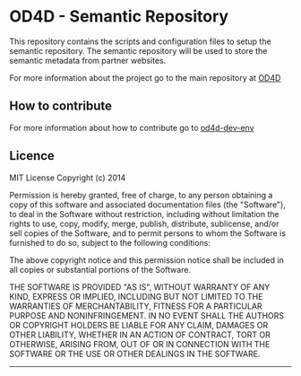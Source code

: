 # OD4D - Semantic Repository

This repository contains the scripts and configuration files to setup the semantic repository. The semantic repository will be used to store the semantic metadata from partner websites.

For more information about the project go to the main repository at [OD4D](https://github.com/W3CBrasil/OD4D)

## How to contribute

For more information about how to contribute go to [od4d-dev-env](https://github.com/W3CBrasil/od4d-dev-env)

## Licence

MIT License Copyright (c) 2014  

Permission is hereby granted, free of charge, to any person obtaining a copy of this software and associated documentation files (the "Software"), to deal in the Software without restriction, including without limitation the rights to use, copy, modify, merge, publish, distribute, sublicense, and/or sell copies of the Software, and to permit persons to whom the Software is furnished to do so, subject to the following conditions:

The above copyright notice and this permission notice shall be included in all copies or substantial portions of the Software.

THE SOFTWARE IS PROVIDED "AS IS", WITHOUT WARRANTY OF ANY KIND, EXPRESS OR IMPLIED, INCLUDING BUT NOT LIMITED TO THE WARRANTIES OF MERCHANTABILITY, FITNESS FOR A PARTICULAR PURPOSE AND NONINFRINGEMENT. IN NO EVENT SHALL THE AUTHORS OR COPYRIGHT HOLDERS BE LIABLE FOR ANY CLAIM, DAMAGES OR OTHER LIABILITY, WHETHER IN AN ACTION OF CONTRACT, TORT OR OTHERWISE, ARISING FROM, OUT OF OR IN CONNECTION WITH THE SOFTWARE OR THE USE OR OTHER DEALINGS IN THE SOFTWARE.

****************************************************************************
